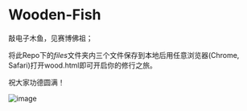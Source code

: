 # Wooden-Fish

敲电子木鱼，见赛博佛祖；

将此Repo下的*files*文件夹内三个文件保存到本地后用任意浏览器(Chrome, Safari)打开wood.html即可开启你的修行之旅。

祝大家功德圆满！

![image](https://user-images.githubusercontent.com/110600178/201041184-94d07817-9e3b-4fd6-b252-34a9c8a95300.png)
